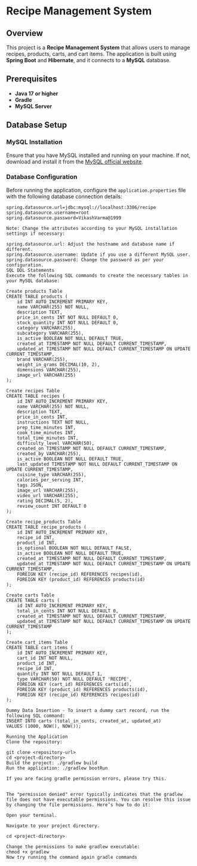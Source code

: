 # Recipe Management System

## Overview
This project is a **Recipe Management System** that allows users to manage recipes, products, carts, and cart items. The application is built using **Spring Boot** and **Hibernate**, and it connects to a **MySQL** database.

## Prerequisites
- **Java 17 or higher**
- **Gradle**
- **MySQL Server**

## Database Setup

### MySQL Installation
Ensure that you have MySQL installed and running on your machine. If not, download and install it from the [MySQL official website](https://dev.mysql.com/downloads/mysql/).

### Database Configuration
Before running the application, configure the `application.properties` file with the following database connection details:

```properties
spring.datasource.url=jdbc:mysql://localhost:3306/recipe
spring.datasource.username=root
spring.datasource.password=VikashVarma@1999

Note: Change the attributes according to your MySQL installation settings if necessary:

spring.datasource.url: Adjust the hostname and database name if different.
spring.datasource.username: Update if you use a different MySQL user.
spring.datasource.password: Change the password as per your configuration.
SQL DDL Statements
Execute the following SQL commands to create the necessary tables in your MySQL database:
```

```
Create products Table
CREATE TABLE products (
    id INT AUTO_INCREMENT PRIMARY KEY,
    name VARCHAR(255) NOT NULL,
    description TEXT,
    price_in_cents INT NOT NULL DEFAULT 0,
    stock_quantity INT NOT NULL DEFAULT 0,
    category VARCHAR(255),
    subcategory VARCHAR(255),
    is_active BOOLEAN NOT NULL DEFAULT TRUE,
    created_at TIMESTAMP NOT NULL DEFAULT CURRENT_TIMESTAMP,
    updated_at TIMESTAMP NOT NULL DEFAULT CURRENT_TIMESTAMP ON UPDATE CURRENT_TIMESTAMP,
    brand VARCHAR(255),
    weight_in_grams DECIMAL(10, 2),
    dimensions VARCHAR(255),
    image_url VARCHAR(255)
);
```

```
Create recipes Table
CREATE TABLE recipes (
    id INT AUTO_INCREMENT PRIMARY KEY,
    name VARCHAR(255) NOT NULL,
    description TEXT,
    price_in_cents INT,
    instructions TEXT NOT NULL,
    prep_time_minutes INT,
    cook_time_minutes INT,
    total_time_minutes INT,
    difficulty_level VARCHAR(50),
    created_on TIMESTAMP NOT NULL DEFAULT CURRENT_TIMESTAMP,
    created_by VARCHAR(255),
    is_active BOOLEAN NOT NULL DEFAULT TRUE,
    last_updated TIMESTAMP NOT NULL DEFAULT CURRENT_TIMESTAMP ON UPDATE CURRENT_TIMESTAMP,
    cuisine_type VARCHAR(255),
    calories_per_serving INT,
    tags JSON,
    image_url VARCHAR(255),
    video_url VARCHAR(255),
    rating DECIMAL(5, 2),
    review_count INT DEFAULT 0
);
```

```
Create recipe_products Table
CREATE TABLE recipe_products (
    id INT AUTO_INCREMENT PRIMARY KEY,
    recipe_id INT,
    product_id INT,
    is_optional BOOLEAN NOT NULL DEFAULT FALSE,
    is_active BOOLEAN NOT NULL DEFAULT TRUE,
    created_at TIMESTAMP NOT NULL DEFAULT CURRENT_TIMESTAMP,
    updated_at TIMESTAMP NOT NULL DEFAULT CURRENT_TIMESTAMP ON UPDATE CURRENT_TIMESTAMP,
    FOREIGN KEY (recipe_id) REFERENCES recipes(id),
    FOREIGN KEY (product_id) REFERENCES products(id)
);
```

```
Create carts Table
CREATE TABLE carts (
    id INT AUTO_INCREMENT PRIMARY KEY,
    total_in_cents INT NOT NULL DEFAULT 0,
    created_at TIMESTAMP NOT NULL DEFAULT CURRENT_TIMESTAMP,
    updated_at TIMESTAMP NOT NULL DEFAULT CURRENT_TIMESTAMP ON UPDATE CURRENT_TIMESTAMP
);
```

```
Create cart_items Table
CREATE TABLE cart_items (
    id INT AUTO_INCREMENT PRIMARY KEY,
    cart_id INT NOT NULL,
    product_id INT,
    recipe_id INT,
    quantity INT NOT NULL DEFAULT 1,
    type VARCHAR(50) NOT NULL DEFAULT 'RECIPE',
    FOREIGN KEY (cart_id) REFERENCES carts(id),
    FOREIGN KEY (product_id) REFERENCES products(id),
    FOREIGN KEY (recipe_id) REFERENCES recipes(id)
);
```

```
Dummy Data Insertion - To insert a dummy cart record, run the following SQL command:
INSERT INTO carts (total_in_cents, created_at, updated_at) 
VALUES (1000, NOW(), NOW());
```

```
Running the Application
Clone the repository:

git clone <repository-url>
cd <project-directory>
Build the project: ./gradlew build
Run the application: ./gradlew bootRun
```

```
If you are facing gradle permission errors, please try this.


The "permission denied" error typically indicates that the gradlew file does not have executable permissions. You can resolve this issue by changing the file permissions. Here’s how to do it:

Open your terminal.

Navigate to your project directory.

cd <project-directory>

Change the permissions to make gradlew executable:
chmod +x gradlew
Now try running the command again gradle commands

```

